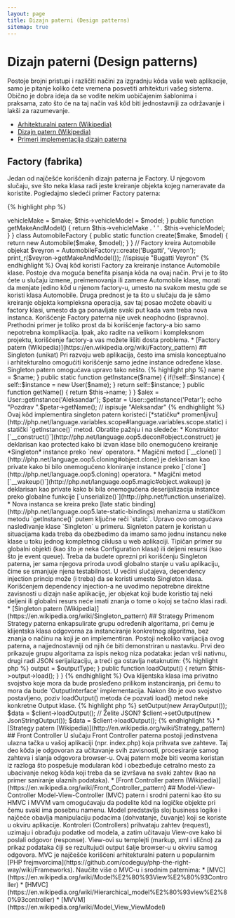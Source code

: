 ```yaml
---
layout: page
title: Dizajn paterni (Design patterns)
sitemap: true
---
```


# Dizajn paterni (Design patterns)

Postoje brojni pristupi i različiti načini za izgradnju kôda vaše web aplikacije, samo je pitanje koliko ćete vremena posvetiti arhitekturi vašeg sistema.
Obično je dobra ideja da se vodite nekim uobičajenim šablonima i praksama, zato što će na taj način vaš kôd biti jednostavniji za održavanje i
lakši za razumevanje.

* [Arhitekturalni patern (Wikipedia)](https://en.wikipedia.org/wiki/Architectural_pattern)
* [Dizajn patern (Wikipedia)](https://en.wikipedia.org/wiki/Software_design_pattern)
* [Primeri implementacija dizajn paterna](http://designpatternsphp.readthedocs.io/en/latest/)

## Factory (fabrika)

Jedan od najčešće korišćenih dizajn paterna je Factory. U njegovom slučaju, sve što neka klasa radi jeste kreiranje
objekta kojeg nameravate da koristite. Pogledajmo sledeći primer Factory paterna:

{% highlight php %}
<?php
class Automobile
{
    private $vehicleMake;
    private $vehicleModel;

    public function __construct($make, $model)
    {
        $this->vehicleMake = $make;
        $this->vehicleModel = $model;
    }

    public function getMakeAndModel()
    {
        return $this->vehicleMake . ' ' . $this->vehicleModel;
    }
}

class AutomobileFactory
{
    public static function create($make, $model)
    {
        return new Automobile($make, $model);
    }
}

// Factory kreira Automobile objekat
$veyron = AutomobileFactory::create('Bugatti', 'Veyron');

print_r($veyron->getMakeAndModel()); //ispisuje "Bugatti Veyron"
{% endhighlight %}

Ovaj kôd koristi Factory za kreiranje instance Automobile klase. Postoje dva moguća benefita pisanja kôda
na ovaj način. Prvi je to što ćete u slučaju izmene, preimenovanja ili zamene Automobile klase, morati da
menjate jedino kôd u njenom factory-u, umesto na svakom mestu gde se koristi klasa Automobile. Druga prednost
je ta što u slučaju da je sâmo kreiranje objekta kompleksna operacija, sav taj posao možete obaviti u factory
klasi, umesto da ga ponavljate svaki put kada vam treba nova instanca.

Korišćenje Factory paterna nije uvek neophodno (ispravno). Prethodni primer je toliko prost da bi korišćenje
factory-a bio samo nepotrebna komplikacija. Ipak, ako radite na velikom i kompleksnom projektu, korišćenje
factory-a vas možete lišiti dosta problema.

* [Factory patern (Wikipedia)](https://en.wikipedia.org/wiki/Factory_pattern)

## Singleton (unikat)

Pri razvoju web aplikacija, često ima smisla konceptualno i arhitekturalno omogućiti korišćenje samo jedne
instance određene klase. Singleton patern omogućava upravo tako nešto.

{% highlight php %}
<?php
class User 
{
  private static $instance = null;
  private $name = null;

  private function __construct($name)
  {
  	$this->name = $name;
  }

  public static function getInstance($name)
  {
    if(!self::$instance)
    {
      self::$instance = new User($name);
    }
    return self::$instance;
  }

  public function getName() 
  {
  	return $this->name;
  }
}

$alex = User::getInstance('Aleksandar');
$petar = User::getInstance('Petar');
echo "Pozdrav ".$petar->getName(); 
// ispisuje "Aleksandar"

{% endhighlight %}

Ovaj kôd implementira singleton patern koristeći [*statičku* promenljivu](http://php.net/language.variables.scope#language.variables.scope.static)
i statički `getInstance()` metod. Obratite pažnju i na sledeće:

* Konstruktor [`__construct()`](http://php.net/language.oop5.decon#object.construct) je deklarisan kao protected
kako bi izvan klase bilo onemogućeno kreiranje *Singleton* instance preko `new` operatora.
* Magični metod [`__clone()`](http://php.net/language.oop5.cloning#object.clone) je deklarisan kao private
kako bi bilo onemogućeno kloniranje instance preko [`clone`](http://php.net/language.oop5.cloning) operatora.
* Magični metod [`__wakeup()`](http://php.net/language.oop5.magic#object.wakeup) je deklarisan kao private
kako bi bila onemogućena deserijalizacija instance preko globalne funkcije [`unserialize()`](http://php.net/function.unserialize).
* Nova instanca se kreira preko [late static binding](http://php.net/language.oop5.late-static-bindings) mehanizma
u statičkom metodu `getInstance()` putem ključne reči `static`. Upravo ovo omogućava nasleđivanje klase `Singleton` u primeru.

Signleton patern je koristan u situacijama kada treba da obezbedimo da imamo samo jednu instancu neke klase
u toku jednog kompletnog ciklusa u web aplikaciji. Tipičan primer su globalni objekti (kao što je neka Configuration klasa)
ili deljeni resursi (kao što je event queue).

Treba da budete oprezni pri korišćenju Singleton paterna, jer sama njegova priroda uvodi globalno stanje
u vašu aplikaciju, čime se smanjuje njena testabilnost. U većini slučajeva, dependency injection princip može (i treba)
da se koristi umesto Singleton klasa. Korišćenjem dependency injection-a ne uvodimo nepotrebne direktne zavisnosti u
dizajn naše aplikacije, jer objekat koji bude koristio taj neki deljeni ili globalni resurs neće imati znanja o
tome o kojoj se tačno klasi radi.

* [Singleton patern (Wikipedia)](https://en.wikipedia.org/wiki/Singleton_pattern)

## Strategy

Primenom Strategy paterna enkapsulirate grupu određenih algoritama, pri čemu je klijentska klasa odgovorna za
instanciranje konkretnog algoritma, bez znanja o načinu na koji je on implementiran. Postoji nekoliko varijacija
ovog paterna, a najjednostavniji od njih će biti demonstriran u nastavku.

Prvi deo prikazuje grupu algoritama za ispis nekog niza podataka: jedan vrši nativnu, drugi radi JSON
serijalizaciju, a treći ga ostavlja netaknutim:

{% highlight php %}
<?php

interface OutputInterface
{
    public function load();
}

class SerializedArrayOutput implements OutputInterface
{
    public function load()
    {
        return serialize($arrayOfData);
    }
}

class JsonStringOutput implements OutputInterface
{
    public function load()
    {
        return json_encode($arrayOfData);
    }
}

class ArrayOutput implements OutputInterface
{
    public function load()
    {
        return $arrayOfData;
    }
}
{% endhighlight %}

Enkapsuliranjem ovih algoritama u zasebne klase, na elegantan i čist način stavljate do znanja drugim programerima
da lako mogu da dodaju novu output strategiju, bez uticaja na klijenstki kôd.

Primetićete da svaka 'output' klasa implementira određeni OutputInterface. Ovaj interfejs ima za cilj ima da
definiše jednostavan "ugovor" koji svaka nova implementacija mora da ispoštuje. Takođe, implementiranjem jednog
zajedničkog interfejsa, kao što ćete i videti u nastavku, biće omogućena primena [Type Hinting-a](http://php.net/language.oop5.typehinting),
kako bi se obezbedilo to da kôd koji koristi ovu funkcionalnost radi sa ispravnim tipovima klasa, u ovom slučaju 'OutputInterface' implementacijama.

Sledeći primer kôda demonstrira kako poziv klijentske klase može da koristi neki od ovih algoritama
tako što će ga zahtevati prilikom izvršavanja:

{% highlight php %}
<?php
class SomeClient
{
    private $output;

    public function setOutput(OutputInterface $outputType)
    {
        $this->output = $outputType;
    }

    public function loadOutput()
    {
        return $this->output->load();
    }
}
{% endhighlight %}

Ova klijentska klasa ima privatno svojstvo koje mora da bude prosleđeno prilikom instanciranja,
pri čemu to mora da bude 'OutputInterface' implementacija. Nakon što je ovo svojstvo postavljeno,
poziv loadOutput() metoda će pozvati load() metod neke konkretne Output klase.

{% highlight php %}
<?php
$client = new SomeClient();

// Želite niz?
$client->setOutput(new ArrayOutput());
$data = $client->loadOutput();

// Želite JSON?
$client->setOutput(new JsonStringOutput());
$data = $client->loadOutput();

{% endhighlight %}

* [Strategy patern (Wikipedia)](http://en.wikipedia.org/wiki/Strategy_pattern)

## Front Controller

U slučaju Front Controller paterna postoji jedinstvena ulazna tačka u vašoj aplikaciji (npr. index.php)
koja prihvata sve zahteve. Taj deo kôda je odgovoran za učitavanje svih zavisnosti, procesiranje samog zahteva
i slanja odgovora browser-u. Ovaj patern može biti veoma koristan iz razloga što pospešuje modularan kôd
i obezbeđuje cetralno mesto za ubacivanje nekog kôda koji treba da se izvršava na svaki zahtev (kao na primer
saniranje ulaznih podataka).

* [Front Controller patern (Wikipedia)](https://en.wikipedia.org/wiki/Front_Controller_pattern)

## Model-View-Controller

Model-View-Controller (MVC) patern i srodni paterni kao što su HMVC i MVVM vam omogućavaju da podelite kôd
na logičke objekte pri čemu svaki ima posebnu namenu. Model predstavlja sloj business logike i najčeće obavlja
manipulaciju podacima (dohvatanje, čuvanje) koji se koriste u okviru aplikacije. Kontroleri (Controllers)
prihvataju zahtev (request), uzimaju i obrađuju podatke od modela, a zatim učitavaju View-ove kako bi poslali odgovor (response).
View-ovi su templejti (markup, xml i slično) za prikaz podataka čiji se rezultujući output šalje browser-u
u okviru samog odgovora.

MVC je najčešće korišćeni arhitekturalni patern u popularnim [PHP frejmvorcima](https://github.com/codeguy/php-the-right-way/wiki/Frameworks).

Naučite više o MVC-u i srodnim paternima:

* [MVC](https://en.wikipedia.org/wiki/Model%E2%80%93View%E2%80%93Controller)
* [HMVC](https://en.wikipedia.org/wiki/Hierarchical_model%E2%80%93view%E2%80%93controller)
* [MVVM](https://en.wikipedia.org/wiki/Model_View_ViewModel)
